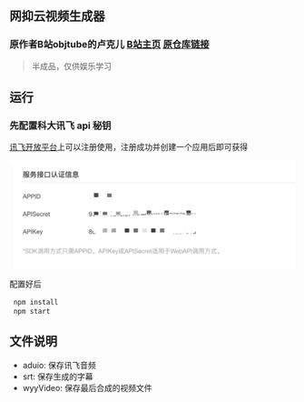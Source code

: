 ## 网抑云视频生成器
### 原作者B站objtube的卢克儿 [B站主页](https://space.bilibili.com/5104803?spm_id_from=333.788.b_765f7570696e666f.1) [原仓库链接](https://github.com/ObjTube/wyy-videoGen)

> 半成品，仅供娱乐学习

## 运行

### 先配置科大讯飞 api 秘钥

[讯飞开放平台](https://www.xfyun.cn/services/voicedictation?ch=bdtg&renqun_youhua=646957)上可以注册使用，注册成功并创建一个应用后即可获得

![](./xunfei.png)

配置好后

```
 npm install
 npm start
```

## 文件说明

- aduio: 保存讯飞音频
- srt: 保存生成的字幕
- wyyVideo: 保存最后合成的视频文件
